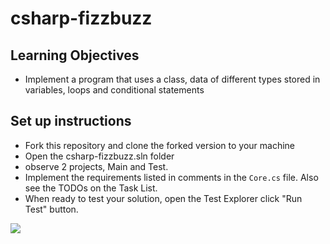 # csharp-fizzbuzz

## Learning Objectives
- Implement a program that uses a class, data of different types stored in variables, loops and conditional statements

## Set up instructions
- Fork this repository and clone the forked version to your machine
- Open the csharp-fizzbuzz.sln folder
- observe 2 projects, Main and Test.
- Implement the requirements listed in comments in the `Core.cs` file.  Also see the TODOs on the Task List.
- When ready to test your solution, open the Test Explorer click "Run Test" button. 

![](./assets/run-a-test.PNG)

